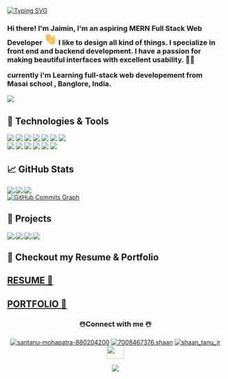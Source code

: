 [![Typing SVG](https://readme-typing-svg.herokuapp.com/?lines=Full+Stack+web+Developer;More+than+1500+Hours+Hard+Work;More+than+200+sleepless+nights)](https://git.io/typing-svg)

<h3> Hi there! I'm Jaimin, I'm an aspiring MERN Full Stack Web Developer <img src="https://raw.githubusercontent.com/ABSphreak/ABSphreak/master/gifs/Hi.gif" width="30px"> 
I like to design all kind of things. I specialize in front end
and backend development. 
I have a passion for making beautiful
interfaces with excellent usability. 🧑‍💻

  currently i'm Learning full-stack web developement from Masai school , Banglore, India.
</h3>
           

<img src="https://camo.githubusercontent.com/5ddf73ad3a205111cf8c686f687fc216c2946a75005718c8da5b837ad9de78c9/68747470733a2f2f7468756d62732e6766796361742e636f6d2f4576696c4e657874446576696c666973682d736d616c6c2e676966" width="780" />

## 🔧 Technologies & Tools

![](https://img.shields.io/badge/OS-Windows-informational?style=flat&logo=windows&logoColor=white&color=yellow)
![](https://img.shields.io/badge/Code-JavaScript-informational?style=flat&logo=javascript&logoColor=white&color=yellow)
![](https://img.shields.io/badge/Code-TypeScript-informational?style=flat&logo=typescript&logoColor=white&color=yellow)
![](https://img.shields.io/badge/Tools-React-informational?style=flat&logo=react&logoColor=white&color=yellow)
![](https://img.shields.io/badge/Tools-Redux-informational?style=flat&logo=redux&logoColor=white&color=yellow)
![](https://img.shields.io/badge/Tools-Heroku-informational?style=flat&logo=heroku&logoColor=white&color=yellow)
![](https://img.shields.io/badge/Tools-Vercel-informational?style=flat&logo=vercel&logoColor=white&color=yellow)
<br />
![](https://img.shields.io/badge/Tools-Netlify-informational?style=flat&logo=netlify&logoColor=white&color=yellow)
![](https://img.shields.io/badge/Tools-Node.js-informational?style=flat&logo=nodejs&logoColor=white&color=yellow)
![](https://img.shields.io/badge/Tools-MongoDB-informational?style=flat&logo=mongodb&logoColor=white&color=yellow)
![](https://img.shields.io/badge/Tools-Express-informational?style=flat&logo=express&logoColor=white&color=yellow)
![](https://img.shields.io/badge/Tools-GitHub-informational?style=flat&logo=github&logoColor=white&color=yellow)
![](https://img.shields.io/badge/Tools-Tailwind-informational?style=flat&logo=tailwind&logoColor=white&color=yellow)


## &#x1f4c8; GitHub Stats

<a href='https://github-readme-stats.vercel.app/api/top-langs/?username=JaiminSheladiya&theme=radical'>
  <img align="center" src="https://github-readme-stats.vercel.app/api/top-langs/?username=JaiminSheladiya&theme=radical"  height="190px" />
</a>
  
  <a href= 'https://github-readme-stats.vercel.app/api?username=JaiminSheladiya&count_private=true&theme=radical&show_icons=true'>
  <img align="center" cursor='none' src="https://github-readme-stats.vercel.app/api?username=JaiminSheladiya&count_private=true&theme=radical&show_icons=true"  height="190px" />
  </a>

  <a href= 'https://github-readme-streak-stats.herokuapp.com/?user=JaiminSheladiya&theme=radical&hide_border=false' >
  <img align="center" cursor='none' src="https://github-readme-streak-stats.herokuapp.com/?user=JaiminSheladiya&theme=radical&hide_border=false"  height="190px" />
  </a>
  <br />
  <a href="http://www.github.com/JaiminSheladiya"><img src="https://activity-graph.herokuapp.com/graph?username=JaiminSheladiya&bg_color=0D1147&color=5BCDEC&line=5BCDEC&point=FFFFFF&hide_border=true&custom_title=GitHub%20Commits%20Graph" alt="GitHub Commits Graph" /></a>

  
## 🚧 Projects


<a href="https://github.com/Randhir200/expert-hand-9078">
  <img align="center" src="https://github-readme-stats.vercel.app/api/pin/?username=Randhir200&repo=expert-hand-9078&theme=radical"   />
</a>    

<a href="https://github.com/Sumit-Gangwar/Farfetch-Project">
  <img align="center" src="https://github-readme-stats.vercel.app/api/pin/?username=Sumit-Gangwar&repo=Farfetch-Project&theme=radical"  />
</a>    

<a href="https://github.com/JaiminSheladiya/Uboric-website-clone">
  <img align="center" src="https://github-readme-stats.vercel.app/api/pin/?username=JaiminSheladiya&repo=Uboric-website-clone&theme=radical" />
</a>    

<a href="https://github.com/JaiminSheladiya/BanggoodClone">
  <img align="center" src="https://github-readme-stats.vercel.app/api/pin/?username=JaiminSheladiya&repo=BanggoodClone&theme=radical"  />
</a>    
  
## 🐬 Checkout my Resume & Portfolio


## [RESUME 🎯](https://drive.google.com/file/d/1NWhUpvHKe6_dxSrfl_CF0WqP8fbwBK03/view?usp=sharing)
## [PORTFOLIO 🚀](https://jaimin-portfolio.netlify.app/)


 <h3 align="center">☃️Connect with me ☃️</h3>
<p align="center">
<a href="https://www.linkedin.com/in/jaiminsheladiya/" target="_blank"><img align="center" src="https://raw.githubusercontent.com/rahuldkjain/github-profile-readme-generator/master/src/images/icons/Social/linked-in-alt.svg" alt="santanu-mohapatra-880204200" height="30" width="40" /></a>
<a href="https://www.facebook.com/profile.php?id=100008489898991" target="_blank"><img align="center" src="https://raw.githubusercontent.com/rahuldkjain/github-profile-readme-generator/master/src/images/icons/Social/facebook.svg" alt="7008467376.shaan" height="30" width="40" /></a>
<a href="https://www.instagram.com/jaimins106/" target="_blank"><img align="center" src="https://raw.githubusercontent.com/rahuldkjain/github-profile-readme-generator/master/src/images/icons/Social/instagram.svg" alt="shaan_tanu_jr" height="30" width="40" /></a>
<a href="mailto:jaimins365635@gmail.com?subject=Regarding Contact" target="_blank"><img align="center" src="https://www.svgrepo.com/show/303161/gmail-icon-logo.svg" height="30" width="40" /></a>
</p>

 <p align="center"><img  src="https://raw.githubusercontent.com/Trilokia/Trilokia/379277808c61ef204768a61bbc5d25bc7798ccf1/bottom_header.svg"></p>
